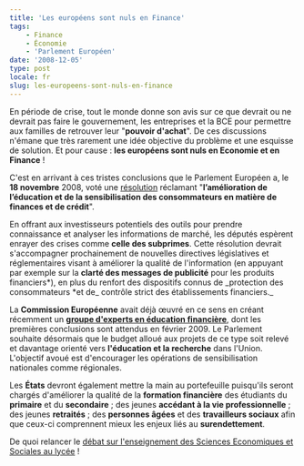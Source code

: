 ```yaml
---
title: 'Les européens sont nuls en Finance'
tags:
    - Finance
    - Économie
    - 'Parlement Européen'
date: '2008-12-05'
type: post
locale: fr
slug: les-europeens-sont-nuls-en-finance
---
```


En période de crise, tout le monde donne son avis sur ce que devrait ou ne devrait pas faire le gouvernement, les entreprises et la BCE pour permettre aux familles de retrouver leur "**pouvoir d'achat**". De ces discussions n'émane que très rarement une idée objective du problème et une esquisse de solution. Et pour cause : **les européens sont nuls en Economie et en Finance** !

<!-- more -->

C'est en arrivant à ces tristes conclusions que le Parlement Européen a, le **18 novembre** 2008, voté une [résolution](http://www.europarl.europa.eu/sides/getDoc.do?type=REPORT&reference=A6-2008-0393&language=FR&mode=XML) réclamant "**l’amélioration de l’éducation et de la sensibilisation des consommateurs en matière de finances et de crédit**".

En offrant aux investisseurs potentiels des outils pour prendre connaissance et analyser les informations de marché, les députés espèrent enrayer des crises comme **celle des subprimes**. Cette résolution devrait s'accompagner prochainement de nouvelles directives législatives et réglementaires visant à améliorer la qualité de l'information (en appuyant par exemple sur la **clarté des messages de publicité** pour les produits financiers*), en plus du renfort des dispositifs connus de \_protection des consommateurs *<span>et de</span>_ contrôle strict des établissements financiers._

La **Commission Européenne** avait déjà œuvré en ce sens en créant récemment un **[groupe d'experts en éducation financière](http://www.fenetreeurope.com/php/page.php?section=actu&id=12550)**, dont les premières conclusions sont attendus en février 2009\. Le Parlement souhaite désormais que le budget alloué aux projets de ce type soit relevé et davantage orienté vers **l'éducation et la recherche** dans l'Union. L'objectif avoué est d'encourager les opérations de sensibilisation nationales comme régionales.

Les **États** devront également mettre la main au portefeuille puisqu'ils seront chargés d'améliorer la qualité de la **formation financière** des étudiants du **primaire** et du **secondaire** ; des jeunes **accédant à la vie professionnelle** ; des jeunes **retraités** ; des **personnes âgées** et des **travailleurs sociaux** afin que ceux-ci comprennent mieux les enjeux liés au **surendettement**.

De quoi relancer le [débat sur l'enseignement des Sciences Economiques et Sociales au lycée](http://uneheuredepeine.blogspot.com/2008/12/pourquoi-enseigner-conomie-et.html) !
